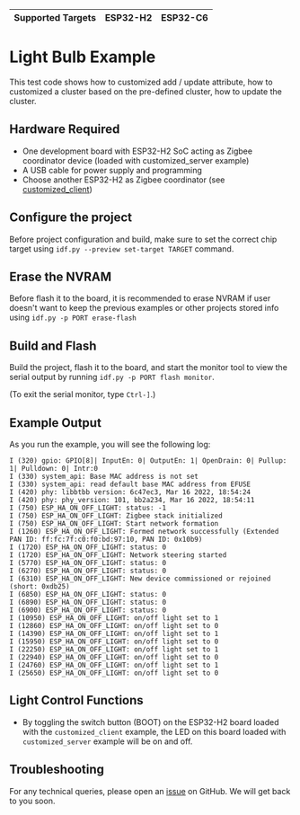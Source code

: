 | Supported Targets | ESP32-H2 | ESP32-C6 |
| ----------------- | -------- | -------- |

# Light Bulb Example 

This test code shows how to customized add / update attribute, how to customized a cluster based on the pre-defined cluster, how to update the cluster.

## Hardware Required

* One development board with ESP32-H2 SoC acting as Zigbee coordinator device (loaded with customized_server example)
* A USB cable for power supply and programming
* Choose another ESP32-H2 as Zigbee coordinator (see [customized_client](../customized_client/))

## Configure the project

Before project configuration and build, make sure to set the correct chip target using `idf.py --preview set-target TARGET` command.

## Erase the NVRAM 

Before flash it to the board, it is recommended to erase NVRAM if user doesn't want to keep the previous examples or other projects stored info 
using `idf.py -p PORT erase-flash`

## Build and Flash

Build the project, flash it to the board, and start the monitor tool to view the serial output by running `idf.py -p PORT flash monitor`.

(To exit the serial monitor, type ``Ctrl-]``.)

## Example Output

As you run the example, you will see the following log:

```
I (320) gpio: GPIO[8]| InputEn: 0| OutputEn: 1| OpenDrain: 0| Pullup: 1| Pulldown: 0| Intr:0
I (330) system_api: Base MAC address is not set
I (330) system_api: read default base MAC address from EFUSE
I (420) phy: libbtbb version: 6c47ec3, Mar 16 2022, 18:54:24
I (420) phy: phy_version: 101, bb2a234, Mar 16 2022, 18:54:11
I (750) ESP_HA_ON_OFF_LIGHT: status: -1
I (750) ESP_HA_ON_OFF_LIGHT: Zigbee stack initialized
I (750) ESP_HA_ON_OFF_LIGHT: Start network formation
I (1260) ESP_HA_ON_OFF_LIGHT: Formed network successfully (Extended PAN ID: ff:fc:7f:c0:f0:bd:97:10, PAN ID: 0x10b9)
I (1720) ESP_HA_ON_OFF_LIGHT: status: 0
I (1720) ESP_HA_ON_OFF_LIGHT: Network steering started
I (5770) ESP_HA_ON_OFF_LIGHT: status: 0
I (6270) ESP_HA_ON_OFF_LIGHT: status: 0
I (6310) ESP_HA_ON_OFF_LIGHT: New device commissioned or rejoined (short: 0xdb25)
I (6850) ESP_HA_ON_OFF_LIGHT: status: 0
I (6890) ESP_HA_ON_OFF_LIGHT: status: 0
I (6900) ESP_HA_ON_OFF_LIGHT: status: 0
I (10950) ESP_HA_ON_OFF_LIGHT: on/off light set to 1
I (12860) ESP_HA_ON_OFF_LIGHT: on/off light set to 0
I (14390) ESP_HA_ON_OFF_LIGHT: on/off light set to 1
I (15950) ESP_HA_ON_OFF_LIGHT: on/off light set to 0
I (22250) ESP_HA_ON_OFF_LIGHT: on/off light set to 1
I (22940) ESP_HA_ON_OFF_LIGHT: on/off light set to 0
I (24760) ESP_HA_ON_OFF_LIGHT: on/off light set to 1
I (25650) ESP_HA_ON_OFF_LIGHT: on/off light set to 0
```

## Light Control Functions

 * By toggling the switch button (BOOT) on the ESP32-H2 board loaded with the `customized_client` example, the LED on this board loaded with `customized_server` example will be on and off.

## Troubleshooting

For any technical queries, please open an [issue](https://github.com/espressif/esp-zigbee-sdk/issues) on GitHub. We will get back to you soon.
